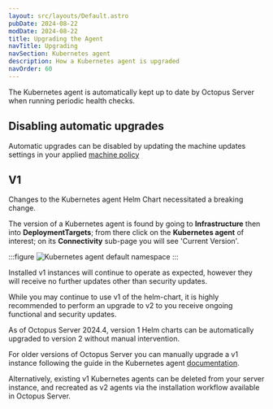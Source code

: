 ```yaml
---
layout: src/layouts/Default.astro
pubDate: 2024-08-22
modDate: 2024-08-22
title: Upgrading the Agent
navTitle: Upgrading
navSection: Kubernetes agent
description: How a Kubernetes agent is upgraded
navOrder: 60
---
```


The Kubernetes agent is automatically kept up to date by Octopus Server when running periodic health checks.

## Disabling automatic upgrades

Automatic upgrades can be disabled by updating the machine updates settings in your applied [machine policy](/docs/infrastructure/deployment-targets/machine-policies)

## V1

Changes to the Kubernetes agent Helm Chart necessitated a breaking change.

The version of a Kubernetes agent is found by going to **Infrastructure** then into **DeploymentTargets**; from there click on the **Kubernetes agent** of interest; on its **Connectivity** sub-page you will see 'Current Version'.

:::figure
![Kubernetes agent default namespace](/docs/infrastructure/deployment-targets/kubernetes/kubernetes-agent/kubernetes-agent-upgrade-version.png)
:::

Installed v1 instances will continue to operate as expected, however they will receive no further updates other than security updates.

While you may continue to use v1 of the helm-chart, it is highly recommended to perform an upgrade to v2 to you receive ongoing functional and security updates.

As of Octopus Server 2024.4, version 1 Helm charts can be automatically upgraded to version 2 without manual intervention.

For older versions of Octopus Server you can manually upgrade a v1 instance following the guide in the Kubernetes agent [documentation](https://github.com/OctopusDeploy/helm-charts/blob/main/charts/kubernetes-agent/migrations).

Alternatively, existing v1 Kubernetes agents can be deleted from your server instance, and recreated as v2 agents via the installation workflow available in Octopus Server.
